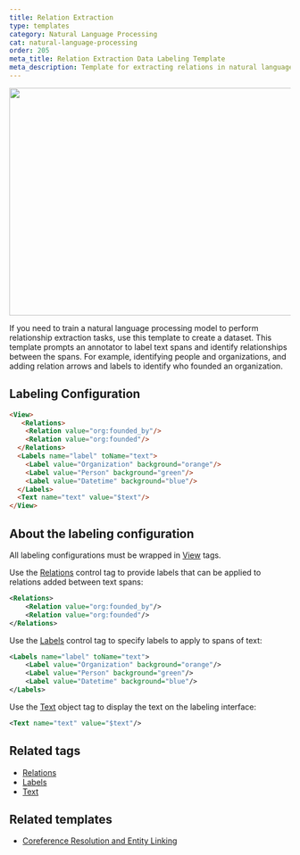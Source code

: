 ```yaml
---
title: Relation Extraction
type: templates
category: Natural Language Processing
cat: natural-language-processing
order: 205
meta_title: Relation Extraction Data Labeling Template
meta_description: Template for extracting relations in natural language processing text tasks with Label Studio for your machine learning and data science projects.
---
```


<img src="/images/templates/relation-extraction.png" alt="" class="gif-border" width="552px" height="408px" />

If you need to train a natural language processing model to perform relationship extraction tasks, use this template to create a dataset. This template prompts an annotator to label text spans and identify relationships between the spans. For example, identifying people and organizations, and adding relation arrows and labels to identify who founded an organization.

<!--Intentionally removing interactive template because the relations option isn't visible in the preview-->

## Labeling Configuration

```html
<View>
   <Relations>
    <Relation value="org:founded_by"/>
    <Relation value="org:founded"/>
  </Relations>
  <Labels name="label" toName="text">
    <Label value="Organization" background="orange"/>
    <Label value="Person" background="green"/>
    <Label value="Datetime" background="blue"/>
  </Labels>
  <Text name="text" value="$text"/>
</View>
```

## About the labeling configuration

All labeling configurations must be wrapped in [View](/tags/view.html) tags.

Use the [Relations](/tags/relations.html) control tag to provide labels that can be applied to relations added between text spans:
```xml
<Relations>
    <Relation value="org:founded_by"/>
    <Relation value="org:founded"/>
</Relations>
```

Use the [Labels](/tags/labels.html) control tag to specify labels to apply to spans of text:
```xml
<Labels name="label" toName="text">
    <Label value="Organization" background="orange"/>
    <Label value="Person" background="green"/>
    <Label value="Datetime" background="blue"/>
</Labels>
```

Use the [Text](/tags/text.html) object tag to display the text on the labeling interface:
```xml
<Text name="text" value="$text"/>
```

## Related tags

- [Relations](/tags/relations.html)
- [Labels](/tags/labels.html)
- [Text](/tags/text.html)

## Related templates

- [Coreference Resolution and Entity Linking](coreference_entity_linking.html)
